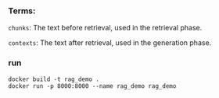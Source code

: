### Terms:

`chunks`: The text before retrieval, used in the retrieval phase.

`contexts`: The text after retrieval, used in the generation phase.

### run
```shell
docker build -t rag_demo .
docker run -p 8000:8000 --name rag_demo rag_demo
```
